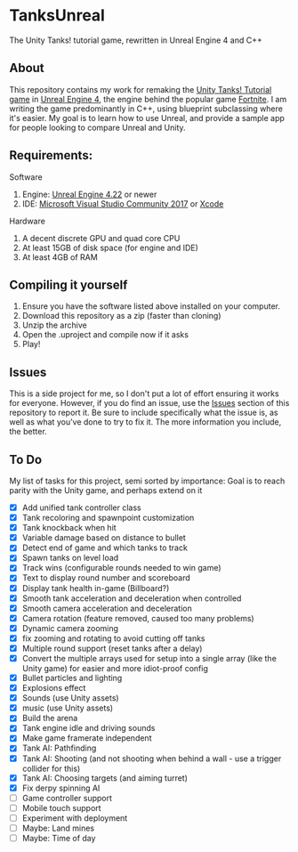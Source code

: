 # TanksUnreal
The Unity Tanks! tutorial game, rewritten in Unreal Engine 4 and C++

## About
This repository contains my work for remaking the [Unity Tanks! Tutorial game](https://unity3d.com/learn/tutorials/s/tanks-tutorial) in [Unreal Engine 4](https://www.unrealengine.com/), the engine behind the popular game [Fortnite](http://fortnite.com/). 
I am writing the game predominantly in C++, using blueprint subclassing where it's easier. My goal is to learn how to use Unreal, and provide a sample app for people looking to compare Unreal and Unity.

## Requirements:
Software
1. Engine: [Unreal Engine 4.22](https://www.unrealengine.com/en-US/eulacheck?state=https%3A%2F%2Fwww.unrealengine.com%2Fen-US%2Ffeed&studio=false) or newer
2. IDE: [Microsoft Visual Studio Community 2017](https://visualstudio.microsoft.com/) or [Xcode](https://developer.apple.com/xcode/) 

Hardware
1. A decent discrete GPU and quad core CPU
2. At least 15GB of disk space (for engine and IDE)
3. At least 4GB of RAM

## Compiling it yourself
1. Ensure you have the software listed above installed on your computer.
2. Download this repository as a zip (faster than cloning)
3. Unzip the archive
4. Open the .uproject and compile now if it asks
5. Play! 

## Issues
This is a side project for me, so I don't put a lot of effort ensuring it works for everyone. However, if you do find an issue, use the [Issues](https://github.com/Ravbug/TanksUE4/issues) section of this repository to report it. Be sure to include specifically what the issue is, as well as what you've done to try to fix it. The more information you include, the better. 


## To Do
My list of tasks for this project, semi sorted by importance:
Goal is to reach parity with the Unity game, and perhaps extend on it
- [x] Add unified tank controller class
- [x] Tank recoloring and spawnpoint customization
- [x] Tank knockback when hit
- [x] Variable damage based on distance to bullet
- [x] Detect end of game and which tanks to track
- [x] Spawn tanks on level load
- [x] Track wins (configurable rounds needed to win game)
- [x] Text to display round number and scoreboard
- [x] Display tank health in-game (Billboard?)
- [x] Smooth tank acceleration and deceleration when controlled
- [x] Smooth camera acceleration and deceleration 
- [x] Camera rotation (feature removed, caused too many problems)
- [x] Dynamic camera zooming
- [x] fix zooming and rotating to avoid cutting off tanks
- [x] Multiple round support (reset tanks after a delay)
- [x] Convert the multiple arrays used for setup into a single array (like the Unity game) for easier and more idiot-proof config
- [x] Bullet particles and lighting
- [x] Explosions effect
- [x] Sounds (use Unity assets)
- [x] music (use Unity assets)
- [x] Build the arena
- [x] Tank engine idle and driving sounds
- [x] Make game framerate independent
- [x] Tank AI: Pathfinding
- [x] Tank AI: Shooting (and not shooting when behind a wall - use a trigger collider for this)
- [x] Tank AI: Choosing targets (and aiming turret)
- [x] Fix derpy spinning AI
- [ ] Game controller support
- [ ] Mobile touch support
- [ ] Experiment with deployment
- [ ] Maybe: Land mines
- [ ] Maybe: Time of day

